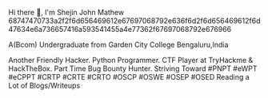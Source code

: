 
Hi there 👋, I'm Shejin John Mathew
 68747470733a2f2f6d656469612e67697068792e636f6d2f6d656469612f6d47634e6a736657416a593541455a4e77362f67697068792e676966

A(Bcom) Undergraduate from Garden City College Bengaluru,India


Another Friendly Hacker.
Python Programmer.
CTF Player at TryHackme & HackTheBox.
Part Time Bug Bounty Hunter.
Striving Toward #PNPT #eWPT #eCPPT #CRTP #CRTE #CRTO #OSCP #OSWE #OSEP #OSED
Reading a Lot of Blogs/Writeups
